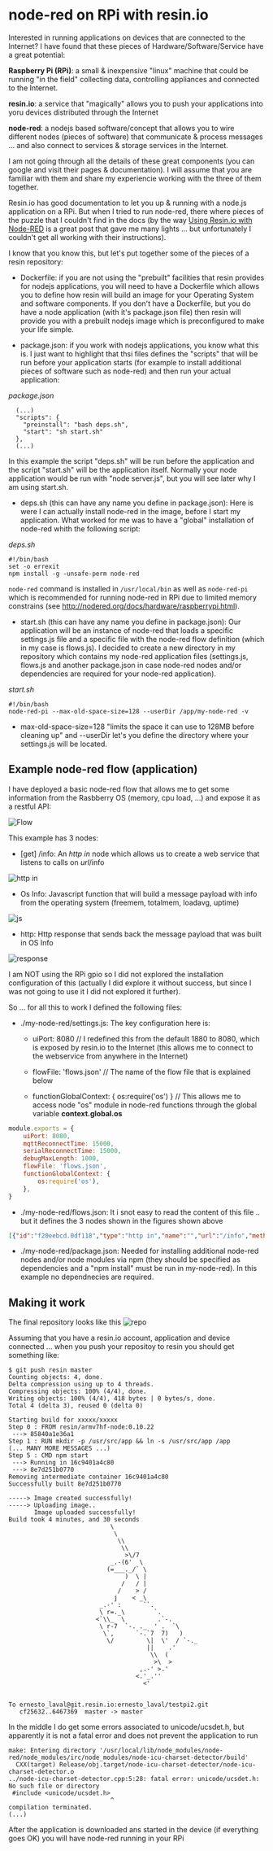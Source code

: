 # node-red on RPi with resin.io

Interested in running applications on devices that are connected to the Internet?  I have found that these pieces of Hardware/Software/Service have a great potential:

**Raspberry Pi (RPi)**: a small & inexpensive "linux" machine that could be running "in the field" collecting data, controlling appliances and connected to the Internet.

**resin.io**: a service that "magically" allows you to push your applications into yoru devices distributed through the Internet

**node-red**: a nodejs based software/concept that allows you to wire different nodes (pieces of software) that communicate & process messages ... and also connect to services & storage services in the Internet.

I am not going through all the details of these great components (you can google and visit their pages & documentation).  I will assume that you are familiar with them and share my experiencie working with the three of them together.

Resin.io has good documentation to let you up & running with a node.js application on a RPi.  But when I tried to run node-red, there where pieces of the puzzle that I couldn't find in the docs (by the way [Using Resin.io with Node-RED](http://blog.thiseldo.co.uk/?p=1322) is a great post that gave me many lights ... but unfortunately I couldn't get all working with their instructions).

I know that you know this, but let's put together some of the pieces of a resin repository:
- Dockerfile: if you are not using the "prebuilt" facilities that resin provides for nodejs applications, you will need to have a Dockerfile which allows you to define how resin will build an image for your Operating System and software components.  If you don't have a Dockerfile, but you do have a node application (with it's package.json file) then resin will provide you with a prebuilt nodejs image which is preconfigured to make your life simple.

- package.json: if you work with nodejs applications, you know what this is.  I just want to highlight that thsi files defines the "scripts" that will be run before your application starts (for example to install additional pieces of software such as node-red) and then run your actual application:

*package.json*
```
  (...)
  "scripts": {
    "preinstall": "bash deps.sh",
    "start": "sh start.sh"
  },
  (...)
```
In this example the script "deps.sh" will be run before the application and the script "start.sh" will be the application itself.  Normally your node application would be run with "node server.js", but you will see later why I am using start.sh.

- deps.sh (this can have any name you define in package.json): Here is were I can actually install node-red in the image, before I start my application.  What worked for me was to have a "global" installation of node-red whith the following script:

*deps.sh*
```
#!/bin/bash
set -o errexit
npm install -g -unsafe-perm node-red
```
`node-red` command is installed in `/usr/local/bin` as well as  `node-red-pi` which is recommended for running node-red in RPi due to limited memory constrains (see http://nodered.org/docs/hardware/raspberrypi.html).

- start.sh (this can have any name you define in package.json): Our application will be an instance of node-red that loads a specific settings.js file and a specific file with the node-red flow definition (which in my case is flows.js).  I decided to create a new directory in my repository which contains my node-red application files (settings.js, flows.js and another package.json in case node-red nodes and/or dependencies are required for your node-red application). 

*start.sh*
```
#!/bin/bash
node-red-pi --max-old-space-size=128 --userDir /app/my-node-red -v
```

 - max-old-space-size=128  "limits the space it can use to 128MB before cleaning up" and --userDir let's you define the directory where your settings.js will be located.

## Example node-red flow (application)
I have deployed a basic node-red flow that allows me to get some information from the Rasbberry OS (memory, cpu load, ...) and expose it as a restful API:

![Flow](https://cloud.githubusercontent.com/assets/68602/7867506/6a883e88-056e-11e5-8477-6f05b90ebb83.png)

This example has 3 nodes:
 - [get] /info: An *http in* node which allows us to create a web service that listens to calls on *url*/info

![http in](https://cloud.githubusercontent.com/assets/68602/7867823/231ea9b8-0570-11e5-86bf-336b1350c306.png)

 - Os Info: Javascript function that will build a message payload with info from the operating system (freemem, totalmem, loadavg, uptime)

![js](https://cloud.githubusercontent.com/assets/68602/7867828/2844bbb2-0570-11e5-86c6-39807ac51c13.png)

 - http:  Http response that sends back the message payload that was built in OS Info

![response](https://cloud.githubusercontent.com/assets/68602/7867833/2da8a87a-0570-11e5-96b6-fd8282b65023.png)

I am NOT using the RPi gpio so I did not explored the installation configuration of this (actually I did explore it without success, but since I was not going to use it I did not explored it further).

So ... for all this to work I defined the following files:
- ./my-node-red/settings.js: 
The key configuration here is:

  * uiPort: 8080 // I redefined this from the default 1880 to 8080, which is exposed by resin.io to the Internet (this allows me to connect to the webservice from anywhere in the Internet)

  * flowFile: 'flows.json' // The name of the flow file that is explained below

  * functionGlobalContext: { os:require('os') } // This allows me to access node "os" module in node-red functions through the global variable **context.global.os** 

```javascript
module.exports = {
    uiPort: 8080,
    mqttReconnectTime: 15000,
    serialReconnectTime: 15000,
    debugMaxLength: 1000,
    flowFile: 'flows.json',
    functionGlobalContext: {
        os:require('os'),
    },
}
```

- ./my-node-red/flows.json: 
It i snot easy to read the content of this file .. but it defines the 3 nodes shown in the figures shown above

```json
[{"id":"f20eebcd.0df118","type":"http in","name":"","url":"/info","method":"get","x":114,"y":122,"z":"e994e0ac.166b2","wires":[["164685d1.e9b97a"]]},{"id":"164685d1.e9b97a","type":"function","name":"Os Info","func":"msg.payload = {\n    freemem: context.global.os.freemem(),\n    totalmem: context.global.os.totalmem(),\n    loadavg: context.global.os.loadavg(),\n    uptime: context.global.os.uptime()\n}\nreturn msg;","outputs":1,"valid":true,"x":254,"y":122,"z":"e994e0ac.166b2","wires":[["f8acf7bd.075308"]]},{"id":"f8acf7bd.075308","type":"http response","name":"","x":421,"y":122,"z":"e994e0ac.166b2","wires":[]}]
```
- ./my-node-red/package.json: Needed for installing additional node-red nodes and/or node modules via npm (they should be specified as dependencies and a "npm install" must be run in my-node-red).  In this example no dependnecies are required. 

## Making it work
The final repository looks like this 
![repo](https://cloud.githubusercontent.com/assets/68602/7872145/aaab2ef2-058d-11e5-9970-fe36e8025e4a.png)

Assuming that you have a resin.io account, application and device connected ... when you push your repositoy to resin you should get something like:

```
$ git push resin master
Counting objects: 4, done.
Delta compression using up to 4 threads.
Compressing objects: 100% (4/4), done.
Writing objects: 100% (4/4), 418 bytes | 0 bytes/s, done.
Total 4 (delta 3), reused 0 (delta 0)

Starting build for xxxxx/xxxxx
Step 0 : FROM resin/armv7hf-node:0.10.22
 ---> 85840a1e36a1
Step 1 : RUN mkdir -p /usr/src/app && ln -s /usr/src/app /app
(... MANY MORE MESSAGES ...)
Step 5 : CMD npm start
 ---> Running in 16c9401a4c80
 ---> 8e7d251b0770
Removing intermediate container 16c9401a4c80
Successfully built 8e7d251b0770

-----> Image created successfully!
-----> Uploading image..
       Image uploaded successfully!
Build took 4 minutes, and 30 seconds
                            \
                             \
                              \\
                               \\
                                >\/7
                            _.-(6'  \
                           (=___._/` \
                                )  \ |
                               /   / |
                              /    > /
                             j    < _\
                         _.-' :      ``.
                         \ r=._\        `.
                        <`\\_  \         .`-.
                         \ r-7  `-. ._  ' .  `\
                          \`,      `-.`7  7)   )
                           \/         \|  \'  / `-._
                                      ||    .'
                                       \\  (
                                        >\  >
                                    ,.-' >.'
                                   <.'_.''
                                     <'


To ernesto_laval@git.resin.io:ernesto_laval/testpi2.git
   cf25632..6467369  master -> master
```
In the middle I do get some errors associated to unicode/ucsdet.h, but apparently it is not a fatal error and does not prevent the application to run

```
make: Entering directory '/usr/local/lib/node_modules/node-red/node_modules/irc/node_modules/node-icu-charset-detector/build'
  CXX(target) Release/obj.target/node-icu-charset-detector/node-icu-charset-detector.o
../node-icu-charset-detector.cpp:5:28: fatal error: unicode/ucsdet.h: No such file or directory
 #include <unicode/ucsdet.h>
                            ^
compilation terminated.
(...)
```
After the application is downloaded ans started in the device (if everything goes OK) you will have node-red running in your RPi



